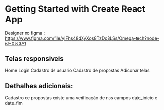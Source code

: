 # Getting Started with Create React App

Designer no figma : https://www.figma.com/file/yIFhs48dXyXos8TzDoBLSs/Omega-tech?node-id=0%3A1

## Telas responsiveis

Home
Login 
Cadastro de usuario
Cadastro de propostas
Adiconar telas

## Dethalhes adicionais:

Cadastro de propostas 
  existe uma verificação de nos campos date_inicio e date_fim


